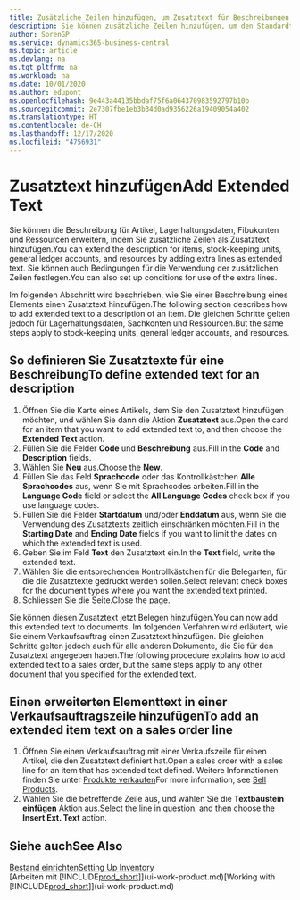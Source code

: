 ```yaml
---
title: Zusätzliche Zeilen hinzufügen, um Zusatztext für Beschreibungen zu definieren
description: Sie können zusätzliche Zeilen hinzufügen, um den Standardtext zu erweitern, der einen Artikel, ein Fibukonto oder andere Daten beschreibt.
author: SorenGP
ms.service: dynamics365-business-central
ms.topic: article
ms.devlang: na
ms.tgt_pltfrm: na
ms.workload: na
ms.date: 10/01/2020
ms.author: edupont
ms.openlocfilehash: 9e443a44135bbdaf75f6a064370983592797b10b
ms.sourcegitcommit: 2e7307fbe1eb3b34d0ad9356226a19409054a402
ms.translationtype: HT
ms.contentlocale: de-CH
ms.lasthandoff: 12/17/2020
ms.locfileid: "4756931"
---
```

# <a name="add-extended-text"></a><span data-ttu-id="6f95a-103">Zusatztext hinzufügen</span><span class="sxs-lookup"><span data-stu-id="6f95a-103">Add Extended Text</span></span>

<span data-ttu-id="6f95a-104">Sie können die Beschreibung für Artikel, Lagerhaltungsdaten, Fibukonten und Ressourcen erweitern, indem Sie zusätzliche Zeilen als Zusatztext hinzufügen.</span><span class="sxs-lookup"><span data-stu-id="6f95a-104">You can extend the description for items, stock-keeping units, general ledger accounts, and resources by adding extra lines as extended text.</span></span> <span data-ttu-id="6f95a-105">Sie können auch Bedingungen für die Verwendung der zusätzlichen Zeilen festlegen.</span><span class="sxs-lookup"><span data-stu-id="6f95a-105">You can also set up conditions for use of the extra lines.</span></span>  

<span data-ttu-id="6f95a-106">Im folgenden Abschnitt wird beschrieben, wie Sie einer Beschreibung eines Elements einen Zusatztext hinzufügen.</span><span class="sxs-lookup"><span data-stu-id="6f95a-106">The following section describes how to add extended text to a description of an item.</span></span> <span data-ttu-id="6f95a-107">Die gleichen Schritte gelten jedoch für Lagerhaltungsdaten, Sachkonten und Ressourcen.</span><span class="sxs-lookup"><span data-stu-id="6f95a-107">But the same steps apply to stock-keeping units, general ledger accounts, and resources.</span></span>  

## <a name="to-define-extended-text-for-an-description"></a><span data-ttu-id="6f95a-108">So definieren Sie Zusatztexte für eine Beschreibung</span><span class="sxs-lookup"><span data-stu-id="6f95a-108">To define extended text for an description</span></span>

1. <span data-ttu-id="6f95a-109">Öffnen Sie die Karte eines Artikels, dem Sie den Zusatztext hinzufügen möchten, und wählen Sie dann die Aktion **Zusatztext** aus.</span><span class="sxs-lookup"><span data-stu-id="6f95a-109">Open the card for an item that you want to add extended text to, and then choose the **Extended Text** action.</span></span>
2. <span data-ttu-id="6f95a-110">Füllen Sie die Felder **Code** und **Beschreibung** aus.</span><span class="sxs-lookup"><span data-stu-id="6f95a-110">Fill in the **Code** and **Description** fields.</span></span>
3. <span data-ttu-id="6f95a-111">Wählen Sie **Neu** aus.</span><span class="sxs-lookup"><span data-stu-id="6f95a-111">Choose the **New**.</span></span>
4. <span data-ttu-id="6f95a-112">Füllen Sie das Feld **Sprachcode** oder das Kontrollkästchen **Alle Sprachcodes** aus, wenn Sie mit Sprachcodes arbeiten.</span><span class="sxs-lookup"><span data-stu-id="6f95a-112">Fill in the **Language Code** field or select the **All Language Codes** check box if you use language codes.</span></span>
5. <span data-ttu-id="6f95a-113">Füllen Sie die Felder **Startdatum** und/oder **Enddatum** aus, wenn Sie die Verwendung des Zusatztexts zeitlich einschränken möchten.</span><span class="sxs-lookup"><span data-stu-id="6f95a-113">Fill in the **Starting Date** and **Ending Date** fields if you want to limit the dates on which the extended text is used.</span></span>
6. <span data-ttu-id="6f95a-114">Geben Sie im Feld **Text** den Zusatztext ein.</span><span class="sxs-lookup"><span data-stu-id="6f95a-114">In the **Text** field, write the extended text.</span></span>
7. <span data-ttu-id="6f95a-115">Wählen Sie die entsprechenden Kontrollkästchen für die Belegarten, für die die Zusatztexte gedruckt werden sollen.</span><span class="sxs-lookup"><span data-stu-id="6f95a-115">Select relevant check boxes for the document types where you want the extended text printed.</span></span>
8. <span data-ttu-id="6f95a-116">Schliessen Sie die Seite.</span><span class="sxs-lookup"><span data-stu-id="6f95a-116">Close the page.</span></span>

<span data-ttu-id="6f95a-117">Sie können diesen Zusatztext jetzt Belegen hinzufügen.</span><span class="sxs-lookup"><span data-stu-id="6f95a-117">You can now add this extended text to documents.</span></span> <span data-ttu-id="6f95a-118">Im folgenden Verfahren wird erläutert, wie Sie einem Verkaufsauftrag einen Zusatztext hinzufügen. Die gleichen Schritte gelten jedoch auch für alle anderen Dokumente, die Sie für den Zusatztext angegeben haben.</span><span class="sxs-lookup"><span data-stu-id="6f95a-118">The following procedure explains how to add extended text to a sales order, but the same steps apply to any other document that you specified for the extended text.</span></span>  

## <a name="to-add-an-extended-item-text-on-a-sales-order-line"></a><span data-ttu-id="6f95a-119">Einen erweiterten Elementtext in einer Verkaufsauftragszeile hinzufügen</span><span class="sxs-lookup"><span data-stu-id="6f95a-119">To add an extended item text on a sales order line</span></span>

1. <span data-ttu-id="6f95a-120">Öffnen Sie einen Verkaufsauftrag mit einer Verkaufszeile für einen Artikel, die den Zusatztext definiert hat.</span><span class="sxs-lookup"><span data-stu-id="6f95a-120">Open a sales order with a sales line for an item that has extended text defined.</span></span> <span data-ttu-id="6f95a-121">Weitere Informationen finden Sie unter [Produkte verkaufen](sales-how-sell-products.md)</span><span class="sxs-lookup"><span data-stu-id="6f95a-121">For more information, see [Sell Products](sales-how-sell-products.md).</span></span>
2. <span data-ttu-id="6f95a-122">Wählen Sie die betreffende Zeile aus, und wählen Sie die **Textbaustein einfügen** Aktion aus.</span><span class="sxs-lookup"><span data-stu-id="6f95a-122">Select the line in question, and then choose the **Insert Ext. Text** action.</span></span>

## <a name="see-also"></a><span data-ttu-id="6f95a-123">Siehe auch</span><span class="sxs-lookup"><span data-stu-id="6f95a-123">See Also</span></span>

[<span data-ttu-id="6f95a-124">Bestand einrichten</span><span class="sxs-lookup"><span data-stu-id="6f95a-124">Setting Up Inventory</span></span>](inventory-setup-inventory.md)  
<span data-ttu-id="6f95a-125">[Arbeiten mit [!INCLUDE[prod_short](includes/prod_short.md)]](ui-work-product.md)</span><span class="sxs-lookup"><span data-stu-id="6f95a-125">[Working with [!INCLUDE[prod_short](includes/prod_short.md)]](ui-work-product.md)</span></span>

